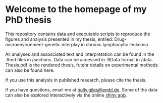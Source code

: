 # Welcome to the homepage of my PhD thesis
This repository contains data and executable scripts to reproduce the figures and analysis presented in my  thesis, entiled:
Drug-microenvironment-genetic interplay in chronic lymphocytic leukemia

All analyses and assosciated text and interpretation can be found in the .Rmd files in /sections.  Data can be accessed in .RData format in /data. Thesis.pdf is the rendered thesis, futehr details on experimental methods can also be found here. 

If you use this analysis in published research, please cite the thesis. 

If you have questions, email me at holly.giles@embl.de. Some of the data can also be explored interactively via the online [shiny app](https://www.imbi.uni-heidelberg.de/dietrichlab/CLL_Microenvironment/).
